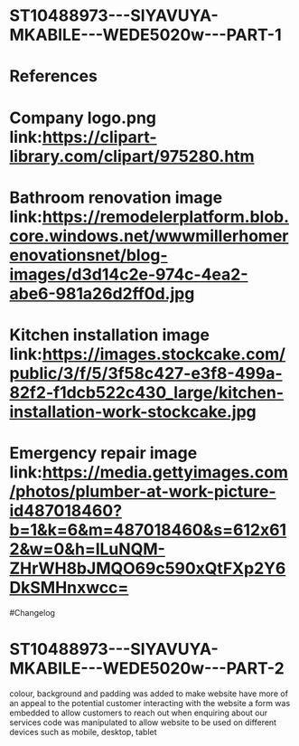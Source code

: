 # ST10488973---SIYAVUYA-MKABILE---WEDE5020w---PART-1
# References
# Company logo.png link:https://clipart-library.com/clipart/975280.htm
# Bathroom renovation image link:https://remodelerplatform.blob.core.windows.net/wwwmillerhomerenovationsnet/blog-images/d3d14c2e-974c-4ea2-abe6-981a26d2ff0d.jpg
# Kitchen installation image link:https://images.stockcake.com/public/3/f/5/3f58c427-e3f8-499a-82f2-f1dcb522c430_large/kitchen-installation-work-stockcake.jpg
# Emergency repair image link:https://media.gettyimages.com/photos/plumber-at-work-picture-id487018460?b=1&k=6&m=487018460&s=612x612&w=0&h=lLuNQM-ZHrWH8bJMQO69c590xQtFXp2Y6DkSMHnxwcc=
#Changelog
# ST10488973---SIYAVUYA-MKABILE---WEDE5020w---PART-2
colour, background and padding was added to make website have more of an appeal to the potential customer interacting with the website
a form was embedded to allow customers to reach out when enquiring about our services
code was manipulated to allow website to be used on different devices such as mobile, desktop, tablet
